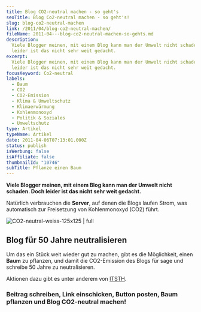 ```yaml
---
title: Blog CO2-neutral machen - so geht's
seoTitle: Blog Co2-neutral machen - so geht's!
slug: blog-co2-neutral-machen
link: /2011/04/blog-co2-neutral-machen/
fileName: 2011-04---blog-co2-neutral-machen-so-gehts.md
description:
  Viele Blogger meinen, mit einem Blog kann man der Umwelt nicht schaden. Doch
  leider ist das nicht sehr weit gedacht.
excerpt:
  Viele Blogger meinen, mit einem Blog kann man der Umwelt nicht schaden. Doch
  leider ist das nicht sehr weit gedacht.
focusKeyword: Co2-neutral
labels:
  - Baum
  - CO2
  - CO2-Emission
  - Klima & Umweltschutz
  - Klimaerwärmung
  - Kohlenmonoxyd
  - Politik & Soziales
  - Umweltschutz
type: Artikel
typeName: Artikel
date: 2011-04-06T07:13:01.000Z
status: publish
isWerbung: false
isAffiliate: false
thumbnailId: "10746"
subTitle: Pflanze einen Baum
---
```


<strong>Viele Blogger meinen, mit einem Blog kann man der Umwelt nicht schaden.
Doch leider ist das nicht sehr weit gedacht. </strong>

Natürlich verbrauchen die <strong>Server</strong>, auf denen die Blogs laufen
Strom, was automatisch zur Freisetzung von Kohlenmonoxyd (CO2) führt.

![CO2-neutral-weiss-125x125 | full](http://cardamonchai.com/wp-content/uploads/2011/04/co2-neutral-weiss-125x125.jpg)

## Blog für 50 Jahre neutralisieren

Um das ein Stück weit wieder gut zu machen, gibt es die Möglichkeit, einen
<strong>Baum</strong> zu pflanzen, und damit die CO2-Emission des Blogs für sage
und schreibe 50 Jahre zu neutralisieren.

Aktionen dazu gibt es unter anderem von [ITSTH](http://www.kaufda.de/umwelt/).

### Beitrag schreiben, Link einschicken, Button posten, Baum pflanzen und Blog CO2-neutral machen!

&nbsp;

&nbsp;

&nbsp;
